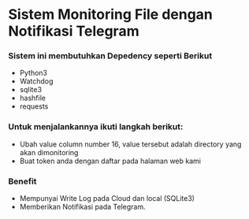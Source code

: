 # Sistem Monitoring File dengan Notifikasi Telegram

### Sistem ini membutuhkan Depedency seperti Berikut
- Python3
- Watchdog
- sqlite3
- hashfile
- requests

### Untuk menjalankannya ikuti langkah berikut:
- Ubah value column number 16, value tersebut adalah directory yang akan dimonitoring
- Buat token anda dengan daftar pada halaman web kami

### Benefit
- Mempunyai Write Log pada Cloud dan local (SQLite3)
- Memberikan Notifikasi pada Telegram.
